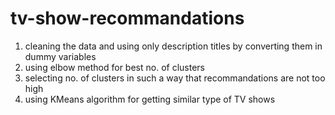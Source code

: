 # tv-show-recommandations
 1. cleaning the data and using only description titles by converting them in dummy variables
 2. using elbow method for best no. of clusters
 3. selecting no. of clusters in such a way that recommandations are not too high
 4. using KMeans algorithm for getting similar type of TV shows
